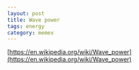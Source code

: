 ```yaml
---
layout: post
title: Wave power
tags: energy
category: memex
---
```


[https://en.wikipedia.org/wiki/Wave_power](https://en.wikipedia.org/wiki/Wave_power)